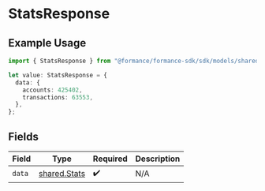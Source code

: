 # StatsResponse

## Example Usage

```typescript
import { StatsResponse } from "@formance/formance-sdk/sdk/models/shared";

let value: StatsResponse = {
  data: {
    accounts: 425402,
    transactions: 63553,
  },
};
```

## Fields

| Field                                               | Type                                                | Required                                            | Description                                         |
| --------------------------------------------------- | --------------------------------------------------- | --------------------------------------------------- | --------------------------------------------------- |
| `data`                                              | [shared.Stats](../../../sdk/models/shared/stats.md) | :heavy_check_mark:                                  | N/A                                                 |
